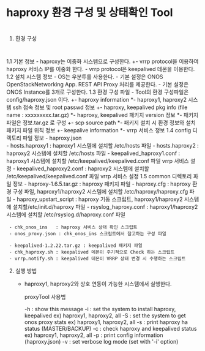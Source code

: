 # 
# haproxy 환경 구성 및 상태확인 Tool
#
1. 환경 구성
#
  1.1 기본 정보
      - haproxy는 이중화 시스템으로 구성한다.
	    +- vrrp protocol을 이용하여 haproxy 서비스 IP를 이중화 한다.
	  - vrrp protocol은 keepalived 데몬을 이용한다.
  1.2 설치 시스템 정보
      - OS는 우분투를 사용한다.
	  - 기본 설정은 ONOS OpenStackNetworking App. REST API Proxy 처리를 제공한다. 
	  - 기본 설정은 ONOS Instance를 3개로 구성한다.
  1.3 환경 구성 파일
     - Tool의 환경 구성파일은 config/haproxy.json 이다.
	   +- haproxy information 
	      *- haproxy1, haproxy2 시스템 ssh 접속 정보 및 root passwd 정보
	   +- haproxy, keepalived pkg info (file name : xxxxxxxxx.tar.gz)
	      *- haproxy, keepalived 패키지 version 정보
		  *- 패키지 파일은 정보.tar.gz 로 구성
	   +- scp source path
	      *- 패키지 설치 시 환경 정보와 설치 패키지 파일 위칙 정보
	   +- keepalive information
	      *- vrrp 서비스 정보
   1.4 config 디렉토리 파일 정보
	 - haproxy.json   
	 - hosts.haproxy1 : haproxy1 시스템에 설치할 /etc/hosts 파일
	 - hosts.haproxy2 : haproxy2 시스템에 설치할 /etc/hosts 파일
	 - keepalived_haproxy1.conf : haproxy1 시스템에 설치할 /etc/keepalived/keepalived.conf 파일
	                              vrrp 서비스 설정
	 - keepalived_haproxy2.conf : haproxy2 시스템에 설치할 /etc/keepalived/keepalived.conf 파일
	                              vrrp 서비스 설정
   1.5 common 디렉토리 파일 정보
	 - haproxy-1.6.5.tar.gz : haproxy 패키지 파일
	 - haproxy.cfg : haproxy 환경 구성 파일, haproxy1/haproxy2 시스템에 설치할 /etc/haproxy/haproxy.cfg 파일 
	 - haproxy_upstart_script : haproxy 기동 스크립트, haproxy1/haproxy2 시스템에 설치할/etc/init.d/haproxy 파일
	 - rsyslog_haproxy.conf  : haproxy1/haproxy2  시스템에 설치할 /etc/rsyslog.d/haproxy.conf 파일

	 - chk_onos_ins   : haproxy 서비스 상태 확인 스크립트
	 - onos_proxy.json : chk_onos_ins 스크립트에서 참고하는 구성 파일

	 - keepalived-1.2.22.tar.gz : keepalived 패키지 파일
	 - chk_haproxy.sh : keepalived 데몬이 주기적으로 Check 하는 스크립트
	 - vrrp.notify.sh : keepalived 데몬이 VRRP 상태 변경 시 수행하는 스크립트


2. 실행 방법
   - haproxy1, haproxy2와 상호 연동이 가능한 시스템에서 실행한다.
     
     proxyTool 사용법
     
     -h       : show this message
     -i       : set the system to install haproxy, keepalived
                ex) haproxy1, haproxy2, all
     -S       : set the system to get onos proxy stats
                ex) haproxy1, haproxy2, all
     -s       : print haproxy ha status (MASTER/BACKUP)
     -c       : check haproxy and keepalived status
                ex) haproxy1, haproxy2, all
     -p       : print config information (haproxy.json)
     -v       : set verbose log mode (set with '-i' option)

